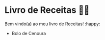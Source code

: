 # Livro de Receitas :woman_cook:

Bem vindo(a) ao meu livro de Receitas! :happy:

- Bolo de Cenoura
